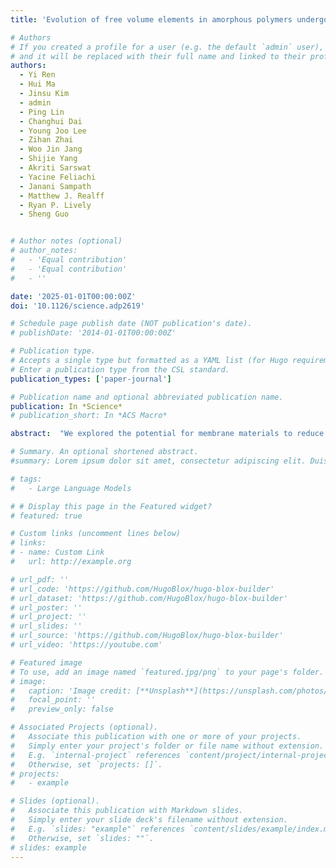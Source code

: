 ```yaml
---
title: 'Evolution of free volume elements in amorphous polymers undergoing uniaxial deformation: a molecular dynamics simulations study'

# Authors
# If you created a profile for a user (e.g. the default `admin` user), write the username (folder name) here
# and it will be replaced with their full name and linked to their profile.
authors:
  - Yi Ren
  - Hui Ma
  - Jinsu Kim
  - admin
  - Ping Lin
  - Changhui Dai
  - Young Joo Lee
  - Zihan Zhai
  - Woo Jin Jang
  - Shijie Yang
  - Akriti Sarswat
  - Yacine Feliachi
  - Janani Sampath
  - Matthew J. Realff
  - Ryan P. Lively
  - Sheng Guo


# Author notes (optional)
# author_notes:
#   - 'Equal contribution'
#   - 'Equal contribution'
#   - ''

date: '2025-01-01T00:00:00Z'
doi: '10.1126/science.adp2619'

# Schedule page publish date (NOT publication's date).
# publishDate: '2014-01-01T00:00:00Z'

# Publication type.
# Accepts a single type but formatted as a YAML list (for Hugo requirements).
# Enter a publication type from the CSL standard.
publication_types: ['paper-journal']

# Publication name and optional abbreviated publication name.
publication: In *Science*
# publication_short: In *ACS Macro*

abstract:  "We explored the potential for membrane materials to reduce energy and carbon requirements for the separation of aliphatic hydrocarbon feedstocks and products. We developed a series of fluorine-rich poly(arylene amine) polymer membranes that feature rigid polymer backbones with segregated perfluoroalkyl side chains. This combination imbues the polymers with resistance to dilation induced by hydrocarbon immersion without the loss of solution-based membrane fabrication techniques. These materials exhibit good separation of liquid-phase alkane isomers at ambient temperatures. The integration of these polymeric membranes into fuel and chemical feedstock separation processes was investigated in a series of experiments. Technoeconomic analyses based on these experiments indicate that the best-performing membrane materials can substantially reduce the energy costs and associated carbon emissions of hydrocarbon separations (two to 10 times, depending on product specifications). Membranes with high selectivity for complex hydrocarbon mixtures and high permeability can potentially reduce the energy footprint of the chemical industry. Ren et al. describe the development of a family of aryl amine polymers with pendent fluorocarbon side chains for organic solvent reverse osmosis. The authors synthesized fluorine containing poly(arylene amine) polymers to fabricate supported thin-film composite membranes with a thickness of 0.2 to 0.3 micrometers. The advantage of these membranes is the suppression of swelling, which typically occurs when polymer membranes are exposed to organic solvents. Membranes were tested for a range of hydrocarbon mixtures that mimic the feed in a Fischer-Tropsch process. —Marc S. Lavine"

# Summary. An optional shortened abstract.
#summary: Lorem ipsum dolor sit amet, consectetur adipiscing elit. Duis posuere tellus ac convallis placerat. Proin tincidunt magna sed ex sollicitudin condimentum.

# tags:
#   - Large Language Models

# # Display this page in the Featured widget?
# featured: true

# Custom links (uncomment lines below)
# links:
# - name: Custom Link
#   url: http://example.org

# url_pdf: ''
# url_code: 'https://github.com/HugoBlox/hugo-blox-builder'
# url_dataset: 'https://github.com/HugoBlox/hugo-blox-builder'
# url_poster: ''
# url_project: ''
# url_slides: ''
# url_source: 'https://github.com/HugoBlox/hugo-blox-builder'
# url_video: 'https://youtube.com'

# Featured image
# To use, add an image named `featured.jpg/png` to your page's folder.
# image:
#   caption: 'Image credit: [**Unsplash**](https://unsplash.com/photos/pLCdAaMFLTE)'
#   focal_point: ''
#   preview_only: false

# Associated Projects (optional).
#   Associate this publication with one or more of your projects.
#   Simply enter your project's folder or file name without extension.
#   E.g. `internal-project` references `content/project/internal-project/index.md`.
#   Otherwise, set `projects: []`.
# projects:
#   - example

# Slides (optional).
#   Associate this publication with Markdown slides.
#   Simply enter your slide deck's filename without extension.
#   E.g. `slides: "example"` references `content/slides/example/index.md`.
#   Otherwise, set `slides: ""`.
# slides: example
---
```


<!-- {{% callout note %}}
Click the _Cite_ button above to demo the feature to enable visitors to import publication metadata into their reference management software.
{{% /callout %}}

{{% callout note %}}
Create your slides in Markdown - click the _Slides_ button to check out the example.
{{% /callout %}}

Add the publication's **full text** or **supplementary notes** here. You can use rich formatting such as including [code, math, and images](https://docs.hugoblox.com/content/writing-markdown-latex/). -->

